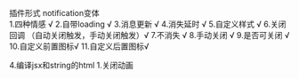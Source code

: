 插件形式 notification变体  
1.四种情感  √
2.自带loading  √
3.消息更新  √
4.消失延时  √
5.自定义样式  √
6.关闭回调  （自动关闭触发，手动关闭触发）√
7.不消失 √
8.手动关闭 √
9.是否可关闭 √
10.自定义前置图标√
11.自定义后置图标√

4.编译jsx和string的html
1.关闭动画
